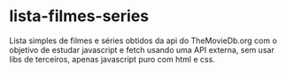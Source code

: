 # lista-filmes-series
Lista simples de filmes e séries obtidos da api do TheMovieDb.org com o objetivo de estudar javascript e fetch usando uma API externa,
sem usar libs de terceiros, apenas javascript puro com html e css.



